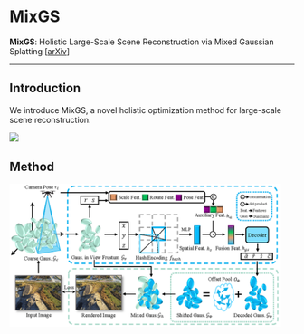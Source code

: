 # MixGS
<b>MixGS</b>: Holistic Large-Scale Scene Reconstruction via Mixed Gaussian Splatting [[arXiv](https://arxiv.org/pdf/2505.23280)]

--------------------------

## Introduction

We introduce MixGS, a novel holistic optimization method for large-scale scene reconstruction.

<img src="./asset/intro_v3.png" style="width:480px;height:auto" />

## Method

<img src="./asset/pipeline_v3.png" style="width:480px;height:auto" />


